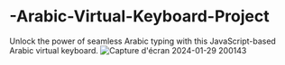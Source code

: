 # -Arabic-Virtual-Keyboard-Project
Unlock the power of seamless Arabic typing with this JavaScript-based Arabic virtual keyboard.
![Capture d'écran 2024-01-29 200143](https://github.com/rayenbenhassen07/-Arabic-Virtual-Keyboard-Project/assets/133701994/401d9ffc-37c7-4ef2-8e5f-25719c13e49e)

